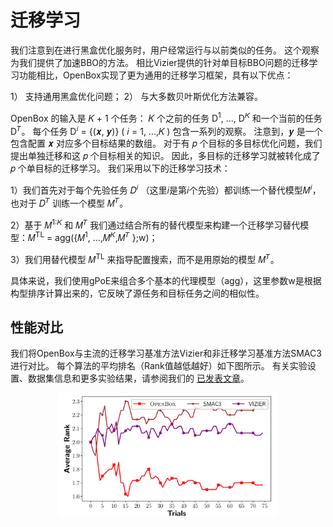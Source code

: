 # 迁移学习


我们注意到在进行黑盒优化服务时，用户经常运行与以前类似的任务。
这个观察为我们提供了加速BBO的方法。
相比Vizier提供的针对单目标BBO问题的迁移学习功能相比，OpenBox实现了更为通用的迁移学习框架，具有以下优点：


1） 支持通用黑盒优化问题；
2） 与大多数贝叶斯优化方法兼容。

OpenBox 的输入是 𝐾 + 1 个任务： 𝐾 个之前的任务 D<sup>1</sup>, ...,
D<sup>𝐾</sup> 和一个当前的任务 D<sup>𝑇</sup>。
每个任务 D<sup>𝑖</sup> = {(𝒙, 𝒚)} ( 𝑖 = 1, ...,𝐾 )  包含一系列的观察。
注意到，𝒚 是一个包含配置 𝒙 对应多个目标结果的数组。
对于有 𝑝 个目标的多目标优化问题，我们提出单独迁移和这 𝑝 个目标相关的知识。
因此，多目标的迁移学习就被转化成了 𝑝 个单目标的迁移学习。
我们采用以下的迁移学习技术：

1）我们首先对于每个先验任务 𝐷<sup>𝑖</sup> （这里𝑖是第𝑖个先验）都训练一个替代模型𝑀<sup>𝑖</sup>，也对于 𝐷<sup>𝑇</sup> 训练一个模型 𝑀<sup>𝑇</sup>。

2）基于 𝑀<sup>1:𝐾</sup> 和 𝑀<sup>𝑇</sup> 我们通过结合所有的替代模型来构建一个迁移学习替代模型：𝑀<sup>TL</sup> = agg({𝑀<sup>1</sup>, ...,𝑀<sup>𝐾</sup>,𝑀<sup>𝑇</sup> };w)；

3）我们用替代模型 𝑀<sup>TL</sup> 来指导配置搜索，而不是用原始的模型 𝑀<sup>𝑇</sup>。

具体来说，我们使用gPoE来组合多个基本的代理模型（agg），这里参数w是根据构型排序计算出来的，它反映了源任务和目标任务之间的相似性。


## 性能对比
我们将OpenBox与主流的迁移学习基准方法Vizier和非迁移学习基准方法SMAC3进行对比。
每个算法的平均排名（Rank值越低越好）如下图所示。
有关实验设置、数据集信息和更多实验结果，请参阅我们的 [已发表文章]()。


<p align="center">
<img src="https://raw.githubusercontent.com/PKU-DAIR/open-box/master/docs/imgs/tl_lightgbm_75_rank_result.svg" width="70%">
</p>

